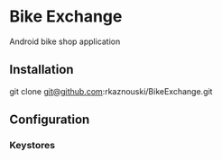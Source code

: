 # Bike Exchange

Android bike shop application

## Installation

git clone git@github.com:rkaznouski/BikeExchange.git

## Configuration
### Keystores
